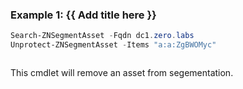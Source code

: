 ### Example 1: {{ Add title here }}
```powershell
Search-ZNSegmentAsset -Fqdn dc1.zero.labs
Unprotect-ZNSegmentAsset -Items "a:a:ZgBWOMyc"
```

```output

```

This cmdlet will remove an asset from segementation.
